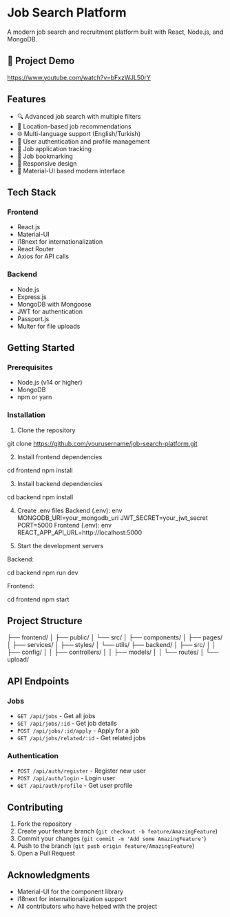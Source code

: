 # Job Search Platform

A modern job search and recruitment platform built with React, Node.js, and MongoDB.

## 🎥 Project Demo
https://www.youtube.com/watch?v=bFxzWJL50rY

## Features

- 🔍 Advanced job search with multiple filters
- 📍 Location-based job recommendations
- 🌐 Multi-language support (English/Turkish)
- 👤 User authentication and profile management
- 💼 Job application tracking
- 🔖 Job bookmarking
- 📱 Responsive design
- 🎨 Material-UI based modern interface

## Tech Stack

### Frontend
- React.js
- Material-UI
- i18next for internationalization
- React Router
- Axios for API calls

### Backend
- Node.js
- Express.js
- MongoDB with Mongoose
- JWT for authentication
- Passport.js
- Multer for file uploads

## Getting Started

### Prerequisites
- Node.js (v14 or higher)
- MongoDB
- npm or yarn

### Installation

1. Clone the repository
   
git clone https://github.com/yourusername/job-search-platform.git

2. Install frontend dependencies
   
cd frontend
npm install

3. Install backend dependencies

cd backend
npm install

4. Create .env files
Backend (.env):
env
MONGODB_URI=your_mongodb_uri
JWT_SECRET=your_jwt_secret
PORT=5000
Frontend (.env):
env
REACT_APP_API_URL=http://localhost:5000

5. Start the development servers

Backend:

cd backend
npm run dev

Frontend:

cd frontend
npm start

## Project Structure

├── frontend/
│   ├── public/
│   └── src/
│       ├── components/
│       ├── pages/
│       ├── services/
│       ├── styles/
│       └── utils/
├── backend/
│   ├── src/
│   │   ├── config/
│   │   ├── controllers/
│   │   ├── models/
│   │   └── routes/
│   └── upload/


## API Endpoints

### Jobs
- `GET /api/jobs` - Get all jobs
- `GET /api/jobs/:id` - Get job details
- `POST /api/jobs/:id/apply` - Apply for a job
- `GET /api/jobs/related/:id` - Get related jobs

### Authentication
- `POST /api/auth/register` - Register new user
- `POST /api/auth/login` - Login user
- `GET /api/auth/profile` - Get user profile

## Contributing

1. Fork the repository
2. Create your feature branch (`git checkout -b feature/AmazingFeature`)
3. Commit your changes (`git commit -m 'Add some AmazingFeature'`)
4. Push to the branch (`git push origin feature/AmazingFeature`)
5. Open a Pull Request


## Acknowledgments

- Material-UI for the component library
- i18next for internationalization support
- All contributors who have helped with the project
